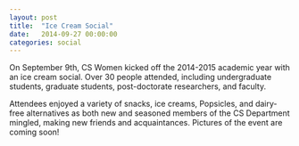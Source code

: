 ```yaml
---
layout: post
title:  "Ice Cream Social"
date:   2014-09-27 00:00:00
categories: social
---
```


On September 9th, CS Women kicked off the 2014-2015 academic year with an ice cream social. Over 30 people attended, including undergraduate students, graduate students, post-doctorate researchers, and faculty.


Attendees enjoyed a variety of snacks, ice creams, Popsicles, and dairy-free alternatives as both new and seasoned members of the CS Department mingled, making new friends and acquaintances. Pictures of the event are coming soon!
